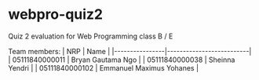 # webpro-quiz2
Quiz 2 evaluation for Web Programming class B / E

Team members:
| NRP            | Name                     |
|----------------|--------------------------|
| 05111840000011 | Bryan Gautama Ngo        |
| 05111840000038 | Sheinna Yendri           |
| 05111840000102 | Emmanuel Maximus Yohanes |
